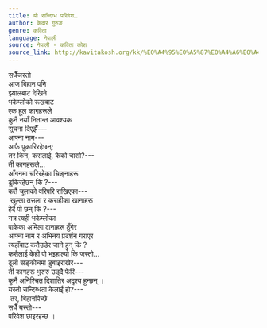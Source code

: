 ```yaml
---
title: यो सन्दिग्ध परिवेश…
author: केदार गुरुङ
genre: कविता
language: नेपाली
source: नेपाली - कविता कोश
source_link: http://kavitakosh.org/kk/%E0%A4%95%E0%A5%87%E0%A4%A6%E0%A4%BE%E0%A4%B0_%E0%A4%97%E0%A5%81%E0%A4%B0%E0%A5%81%E0%A4%99
---
```


सधैँजस्तो  
आज बिहान पनि  
झ्यालबाट देखिने  
भकेम्लोको रूखबाट  
एक हूल कागहरूले  
कुनै नयाँ नितान्त आवश्यक  
सूचना दिएझैँ---  
आफ्ना नाम---  
आफै पुकारिरहेछन्;  
तर किन, कसलाई, केको चासो?---  
ती कागहरूले...  
आँगनमा चरिरहेका चिङ्नाहरू  
ढुकिरहेछन् कि ?---  
कतै चुलाको वरिपरि राखिएका---  
 खुल्ला तसला र कराहीका खानाहरू  
हेर्दै पो छन् कि ?---  
नत्र त्यही भकेम्लोका  
पाकेका अमिला दानाहरू ठुँगेर  
आफ्ना नाम र अभिनय प्रदर्शन गराएर  
त्यहाँबाट कतैउडेर जाने हुन् कि ?  
कसैलाई केही पो भइहाल्यो कि जस्तो...  
ठूलो सङ्कोचमा डुबाइराखेर---  
ती कागहरू भुरुरु उड्दै फेरि---  
कुनै अनिश्चित दिशातिर अदृश्य हुन्छन् ।  
यस्तो सन्दिग्धता केलाई हो?---  
 तर, बिहानपिच्छे  
सधैँ यस्तो---  
परिवेश छाइरहन्छ ।
